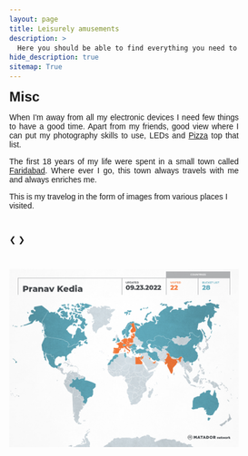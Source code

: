 ```yaml
---
layout: page
title: Leisurely amusements
description: >
  Here you should be able to find everything you need to know to accomplish the most common tasks when blogging with Hydejack.
hide_description: true
sitemap: True
---
```

<head> 
<meta name="viewport" content="width=device-width, initial-scale=1">
<style>
* {box-sizing: border-box}
body {font-family: Verdana, sans-serif; margin:0}
.mySlides {display: none}
img {vertical-align: middle;}

/* Slideshow container */
.slideshow-container {
  max-width: 1000px;
  position: relative;
  margin: auto;
}

/* Next & previous buttons */
.prev, .next {
  cursor: pointer;
  position: absolute;
  top: 50%;
  width: auto;
  padding: 16px;
  margin-top: -22px;
  color: white;
  font-weight: bold;
  font-size: 18px;
  transition: 0.6s ease;
  border-radius: 0 3px 3px 0;
}

/* Position the "next button" to the right */
.next {
  right: 0;
  border-radius: 3px 0 0 3px;
}

/* On hover, add a black background color with a little bit see-through */
.prev:hover, .next:hover {
  background-color: rgba(0,0,0,0.8);
}

/* Caption text */
.text {
  color: #f2f2f2;
  font-size: 15px;
  padding: 8px 12px;
  position: absolute;
  bottom: 8px;
  width: 100%;
  text-align: center;
}

/* Number text (1/3 etc) */
.numbertext {
  color: #f2f2f2;
  font-size: 12px;
  padding: 8px 12px;
  position: absolute;
  top: 0;
}

/* The dots/bullets/indicators */
.dot {
  cursor: pointer;
  height: 15px;
  width: 15px;
  margin: 0 2px;
  background-color: #bbb;
  border-radius: 50%;
  display: inline-block;
  transition: background-color 0.6s ease;
}

.active, .dot:hover {
  background-color: #717171;
}

/* Fading animation */
.fade {
  -webkit-animation-name: fade;
  -webkit-animation-duration: 1.5s;
  animation-name: fade;
  animation-duration: 1.5s;
}

@-webkit-keyframes fade {
  from {opacity: .4} 
  to {opacity: 1}
}

@keyframes fade {
  from {opacity: .4} 
  to {opacity: 1}
}

/* On smaller screens, decrease text size */
@media only screen and (max-width: 300px) {
  .prev, .next,.text {font-size: 11px}
}
</style>

</head> 

<body>

<p><font size="5"><strong>Misc</strong></font></p>


<p align="justify"> When I'm away from all my electronic devices I need few things to have a good time. Apart from my friends, good view where I can put my photography skills to use, LEDs and <a href="https://en.wikipedia.org/wiki/pizza">Pizza</a> top that list. </p>

<p align="justify"> The first 18 years of my life were spent in a small town called <a href="https://en.wikipedia.org/wiki/Faridabad">Faridabad</a>. Where ever I go, this town always travels with me and always enriches me. </p>

This is my travelog in the form of images from various places I visited.
  
<br/>

<div class="slideshow-container">
  
<div class="mySlides fade">
  <div class="numbertext">1</div>
  <img src="http://praked.github.io/assets/img/travel/berlin.jpg" style="width:100%">
  <div class="text">Berlin, Germany</div>
</div>
 <div class="mySlides fade">
  <div class="numbertext">2</div>
  <img src="http://praked.github.io/assets/img/travel/leipzig.jpg" style="width:100%">
  <div class="text">Leipzig, Germany</div>
</div>
 <div class="mySlides fade">
  <div class="numbertext">3</div>
  <img src="http://praked.github.io/assets/img/travel/dresden.jpg" style="width:100%">
  <div class="text">Dresden, Germany</div>
</div>
 <div class="mySlides fade">
  <div class="numbertext">4</div>
  <img src="http://praked.github.io/assets/img/travel/frankfurt.jpg" style="width:100%">
  <div class="text">Frankfurt, Germany</div>
</div> 
 <div class="mySlides fade">
  <div class="numbertext">5</div>
  <img src="http://praked.github.io/assets/img/travel/abu_dh.jpg" style="width:100%">
  <div class="text">Abu Dhabi, UAE</div>
</div>
<div class="mySlides fade">
  <div class="numbertext">6</div>
  <img src="http://praked.github.io/assets/img/travel/sphinx.jpg" style="width:100%">
  <div class="text">Pyramids of Giza, Egypt</div>
</div>
<div class="mySlides fade">
  <div class="numbertext">7</div>
  <img src="http://praked.github.io/assets/img/travel/Zagazig.jpg" style="width:100%">
  <div class="text">Zagazig, Egypt</div>
</div>

<div class="mySlides fade">
  <div class="numbertext">8</div>
  <img src="http://praked.github.io/assets/img/travel/Auroville.jpg" style="width:100%">
  <div class="text">Auroville, India</div>
</div>


<div class="mySlides fade">
  <div class="numbertext">9</div>
  <img src="http://praked.github.io/assets/img/travel/Rock_beach_aerial_view.jpg" style="width:100%">
  <div class="text">Pondicherry, India</div>
</div>

<div class="mySlides fade">
  <div class="numbertext">10</div>
  <img src="http://praked.github.io/assets/img/travel/mumbai.jpg" style="width:100%">
  <div class="text">Mumbai, India</div>
</div>
<div class="mySlides fade">
  <div class="numbertext">11</div>
  <img src="http://praked.github.io/assets/img/travel/gwalior.jpg" style="width:100%">
  <div class="text">Gwalior, India</div>
</div>
<div class="mySlides fade">
  <div class="numbertext">12</div>
  <img src="http://praked.github.io/assets/img/travel/mangalore.jpg" style="width:100%">
  <div class="text">Mangalore, India</div>
</div>
<div class="mySlides fade">
  <div class="numbertext">13</div>
  <img src="http://praked.github.io/assets/img/travel/delhi.jpg" style="width:100%">
  <div class="text">Delhi, India</div>
</div>
<div class="mySlides fade">
  <div class="numbertext">14</div>
  <img src="http://praked.github.io/assets/img/travel/Amsterdam.jpg" style="width:100%">
  <div class="text">Amsterdam, Netherlands</div>
</div>
<div class="mySlides fade">
  <div class="numbertext">15</div>
  <img src="http://praked.github.io/assets/img/travel/Hamburg.jpg" style="width:100%;height:60%">
  <div class="text">Hamburg, Germany</div>
</div>
<div class="mySlides fade">
  <div class="numbertext">16</div>
  <img src="http://praked.github.io/assets/img/travel/Prague.jpg" style="width:100%">
  <div class="text">Prague, Czechia</div>
</div>  

<a class="prev" onclick="plusSlides(-1)">&#10094;</a>
<a class="next" onclick="plusSlides(1)">&#10095;</a>

</div>
<br>

<div style="text-align:center">
  <span class="dot" onclick="currentSlide(1)"></span> 
  <span class="dot" onclick="currentSlide(2)"></span> 
  <span class="dot" onclick="currentSlide(3)"></span> 
  <span class="dot" onclick="currentSlide(4)"></span> 
  <span class="dot" onclick="currentSlide(5)"></span> 
  <span class="dot" onclick="currentSlide(6)"></span> 
  <span class="dot" onclick="currentSlide(7)"></span> 
  <span class="dot" onclick="currentSlide(8)"></span>
  <span class="dot" onclick="currentSlide(9)"></span> 
  <span class="dot" onclick="currentSlide(10)"></span>
  <span class="dot" onclick="currentSlide(11)"></span> 
  <span class="dot" onclick="currentSlide(12)"></span>
  <span class="dot" onclick="currentSlide(13)"></span> 
  <span class="dot" onclick="currentSlide(14)"></span>
  <span class="dot" onclick="currentSlide(15)"></span> 
  <span class="dot" onclick="currentSlide(16)"></span>


</div>

<script>
var slideIndex = 1;
showSlides(slideIndex);

function plusSlides(n) {
  showSlides(slideIndex += n);
}

function currentSlide(n) {
  showSlides(slideIndex = n);
}

function showSlides(n) {
  var i;
  var slides = document.getElementsByClassName("mySlides");
  var dots = document.getElementsByClassName("dot");
  if (n > slides.length) {slideIndex = 1}    
  if (n < 1) {slideIndex = slides.length}
  for (i = 0; i < slides.length; i++) {
      slides[i].style.display = "none";  
  }
  for (i = 0; i < dots.length; i++) {
      dots[i].className = dots[i].className.replace(" active", "");
  }
  slides[slideIndex-1].style.display = "block";  
  dots[slideIndex-1].className += " active";
}
</script>
  
<img src="assets/img/travel/my-travel.png"
     alt="Markdown Monster icon"
     style="float: left; margin-right: 10px;" />

</body> 
